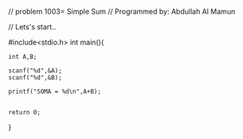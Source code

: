 // problem 1003= Simple Sum
// Programmed by: Abdullah Al Mamun

// Lets's start..

#include<stdio.h>
int main(){

    int A,B;
   
    scanf("%d",&A);
    scanf("%d",&B);
    
    printf("SOMA = %d\n",A+B);
    

    return 0;
}

